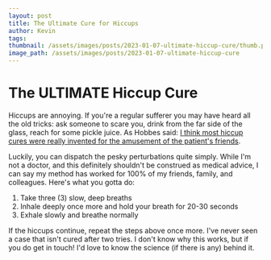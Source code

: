 ```yaml
---
layout: post
title: The Ultimate Cure for Hiccups 
author: Kevin
tags: 
thumbnail: /assets/images/posts/2023-01-07-ultimate-hiccup-cure/thumb.png
image_path: /assets/images/posts/2023-01-07-ultimate-hiccup-cure
---
```


# The ULTIMATE Hiccup Cure

Hiccups are annoying.  If you're a regular sufferer you may have heard all the old tricks: ask someone to scare you, drink from the far side of the glass, reach for some pickle juice.  As Hobbes said:
[I think most hiccup cures were really invented for the amusement of the patient's friends][hobbes-quote].

Luckily, you can dispatch the pesky perturbations quite simply.  While I'm not a doctor, and this definitely shouldn't be construed as medical advice, I can say my method has worked for 100% of my friends, family, and colleagues.  Here's what you gotta do:

1. Take three (3) slow, deep breaths
1. Inhale deeply once more and hold your breath for 20-30 seconds
1. Exhale slowly and breathe normally

If the hiccups continue, repeat the steps above once more.  I've never seen a case that isn't cured after two tries.  I don't know why this works, but if you do get in touch!  I'd love to know the science (if there is any) behind it.

[hobbes-quote]:https://www.gocomics.com/calvinandhobbes/1989/04/19